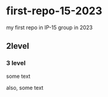# first-repo-15-2023
my first repo in ІР-15 group in 2023

## 2level

### 3 level

some text

also, some text
